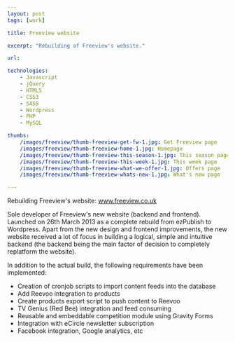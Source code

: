 ```yaml
---
layout: post
tags: [work]

title: Freeview website

excerpt: "Rebuilding of Freeview's website."

url: 

technologies:
    - Javascript
    - jQuery
    - HTML5
    - CSS3
    - SASS
    - Wordpress
    - PHP
    - MySQL

thumbs:
    /images/freeview/thumb-freeview-get-fw-1.jpg: Get Freeview page
    /images/freeview/thumb-freeview-home-1.jpg: Homepage
    /images/freeview/thumb-freeview-this-season-1.jpg: This season page
    /images/freeview/thumb-freeview-this-week-1.jpg: This week page
    /images/freeview/thumb-freeview-what-we-offer-1.jpg: Offers page
    /images/freeview/thumb-freeview-whats-new-1.jpg: What's new page

---
```


Rebuilding Freeview's website: <a href="http://www.freeview.co.uk" target="_blank">www.freeview.co.uk</a>

Sole developer of Freeview's new website (backend and frontend). Launched on 26th March 2013 as a complete rebuild from ezPublish to Wordpress. Apart from the new design and frontend improvements, the new website received a lot of focus in building a logical, simple and intuitive backend (the backend being the main factor of decision to completely replatform the website). 

In addition to the actual build, the following requirements have been implemented: 

- Creation of cronjob scripts to import content feeds into the database
- Add Reevoo integration to products
- Create products export script to push content to Reevoo
- TV Genius (Red Bee) integration and feed consuming 
- Reusable and embeddable competition module using Gravity Forms
- Integration with eCircle newsletter subscription
- Facebook integration, Google analytics, etc